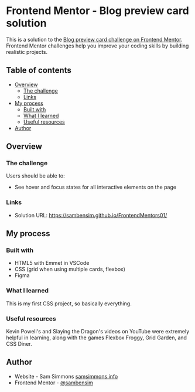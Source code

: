# Frontend Mentor - Blog preview card solution

This is a solution to the [Blog preview card challenge on Frontend Mentor](https://www.frontendmentor.io/challenges/blog-preview-card-ckPaj01IcS). Frontend Mentor challenges help you improve your coding skills by building realistic projects. 

## Table of contents

- [Overview](#overview)
  - [The challenge](#the-challenge)
  - [Links](#links)
- [My process](#my-process)
  - [Built with](#built-with)
  - [What I learned](#what-i-learned)
  - [Useful resources](#useful-resources)
- [Author](#author)

## Overview

### The challenge

Users should be able to:

- See hover and focus states for all interactive elements on the page

### Links

- Solution URL: https://sambensim.github.io/FrontendMentors01/

## My process

### Built with

- HTML5 with Emmet in VSCode
- CSS (grid when using multiple cards, flexbox)
- Figma

### What I learned

This is my first CSS project, so basically everything.

### Useful resources

Kevin Powell's and Slaying the Dragon's videos on YouTube were extremely helpful in learning, along with the games Flexbox Froggy, Grid Garden, and CSS Diner.

## Author

- Website - Sam Simmons [samsimmons.info](https://www.samsimmons.info)
- Frontend Mentor - [@sambensim](https://www.frontendmentor.io/profile/sambensim)
